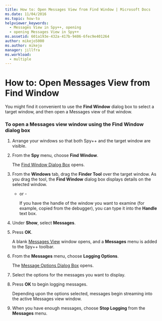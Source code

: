 ```yaml
---
title: How to: Open Messages View from Find Window | Microsoft Docs
ms.date: 11/04/2016
ms.topic: how-to
helpviewer_keywords: 
  - Messages View in Spy++, opening
  - opening Messages View in Spy++
ms.assetid: 601a193e-432a-417b-9406-6fec9e401264
author: mikejo5000
ms.author: mikejo
manager: jillfra
ms.workload: 
  - multiple
---
```

# How to: Open Messages View from Find Window
You might find it convenient to use the **Find Window** dialog box to select a target window, and then open a Messages view of that window.

### To open a Messages view window using the Find Window dialog box

1. Arrange your windows so that both Spy++ and the target window are visible.

2. From the **Spy** menu, choose **Find Window**.

    The [Find Window Dialog Box](../debugger/find-window-dialog-box.md) opens.

3. From the **Windows** tab, drag the **Finder Tool** over the target window. As you drag the tool, the **Find Window** dialog box displays details on the selected window.

   - or -

     If you have the handle of the window you want to examine (for example, copied from the debugger), you can type it into the **Handle** text box.

4. Under **Show**, select **Messages**.

5. Press **OK**.

    A blank [Messages View](../debugger/messages-view.md) window opens, and a **Messages** menu is added to the Spy++ toolbar.

6. From the **Messages** menu, choose **Logging Options**.

    The [Message Options Dialog Box](../debugger/message-options-dialog-box.md) opens.

7. Select the options for the messages you want to display.

8. Press **OK** to begin logging messages.

    Depending upon the options selected, messages begin streaming into the active Messages view window.

9. When you have enough messages, choose **Stop Logging** from the **Messages** menu.

